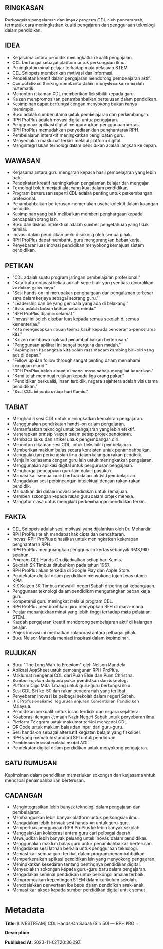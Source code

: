 ## RINGKASAN
Perkongsian pengalaman dan impak program CDL oleh penceramah, termasuk cara meningkatkan kualiti pengajaran dan penggunaan teknologi dalam pendidikan.

## IDEA
- Kerjasama antara pendidik meningkatkan kualiti pengajaran.
- CDL berfungsi sebagai platform untuk perkongsian ilmu.
- Peningkatan minat pelajar terhadap mata pelajaran STEM.
- CDL Snippets memberikan motivasi dan informasi.
- Pendekatan kreatif dalam pengajaran mendorong pembelajaran aktif.
- Computational thinking membantu dalam menyelesaikan masalah matematik.
- Menonton rakaman CDL memberikan fleksibiliti kepada guru.
- Kaizen mempromosikan penambahbaikan berterusan dalam pendidikan.
- Kepimpinan dapat berfungsi dengan menyokong bukan hanya memimpin.
- Buku adalah sumber utama untuk pembelajaran dan perkembangan.
- RPH ProPlus adalah inovasi digital untuk pengajaran.
- Penggunaan aplikasi digital mengurangkan penggunaan kertas.
- RPH ProPlus memudahkan penyediaan dan penghantaran RPH.
- Pembelajaran interaktif meningkatkan penglibatan guru.
- Menyediakan maklumat terkini melalui platform digital.
- Mengintegrasikan teknologi dalam pendidikan adalah langkah ke depan.

## WAWASAN
- Kerjasama antara guru mengarah kepada hasil pembelajaran yang lebih baik.
- Pendekatan kreatif meningkatkan pengalaman belajar dan mengajar.
- Teknologi boleh menjadi alat yang kuat dalam pendidikan.
- Program berterusan seperti CDL adalah penting untuk perkembangan profesional.
- Penambahbaikan berterusan memerlukan usaha kolektif dalam kalangan pendidik.
- Kepimpinan yang baik melibatkan memberi penghargaan kepada pencapaian orang lain.
- Buku dan diskusi intelektual adalah sumber pengetahuan yang tidak ternilai.
- Inovasi dalam pendidikan perlu disokong oleh semua pihak.
- RPH ProPlus dapat membantu guru mengurangkan beban kerja.
- Penyebaran luas inovasi pendidikan menyokong kemajuan sistem pendidikan.

## PETIKAN
- "CDL adalah suatu program jaringan pembelajaran profesional."
- "Kata-kata motivasi beliau adalah seperti air yang sentiasa dicurahkan ke dalam gelas saya."
- "Sesi hands-on ini merupakan penghargaan dan pengalaman terbesar saya dalam kerjaya sebagai seorang guru."
- "Leadership can be yang gembala yang ada di belakang."
- "Buku adalah beban latihan untuk minda."
- "RPH ProPlus dijamin selamat."
- "Inovasi ini boleh disebar luas kepada semua sekolah di semua kementerian."
- "Kita mengucapkan ribuan terima kasih kepada pencerama-pencerama kita."
- "Kaizen membawa maksud penambahbaikan berterusan."
- "Penggunaan aplikasi ini sangat berguna dan mudah."
- "Kepimpinan kadangkala kita boleh rasa macam kambing biri-biri yang ada di depan."
- "Follow up dan follow through sangat penting dalam memahami kemajuan murid."
- "RPH ProPlus boleh dibuat di mana-mana sahaja mengikut keperluan."
- "Kami telah membuat rujukan kepada tiga orang pakar."
- "Pendidikan berkualiti, insan terdidik, negara sejahtera adalah visi utama pendidikan."
- "Sesi CDL ini pada setiap hari Kamis."

## TABIAT
- Menghadiri sesi CDL untuk meningkatkan kemahiran pengajaran.
- Menggunakan pendekatan hands-on dalam pengajaran.
- Memanfaatkan teknologi untuk pengajaran yang lebih efektif.
- Menerapkan prinsip Kaizen dalam setiap projek pendidikan.
- Membaca buku dan artikel untuk pengembangan diri.
- Menonton rakaman sesi CDL untuk fleksibiliti pembelajaran.
- Memberikan maklum balas secara konsisten untuk penambahbaikan.
- Menggalakkan perkongsian ilmu dalam kalangan rakan pendidik.
- Menjalin kerjasama dengan guru lain untuk meningkatkan pengajaran.
- Menggunakan aplikasi digital untuk pengurusan pengajaran.
- Menghargai pencapaian guru lain dalam pasukan.
- Memastikan semua murid terlibat dalam aktiviti pembelajaran.
- Mengadakan sesi perbincangan intelektual dengan rakan-rakan pendidik.
- Melibatkan diri dalam inovasi pendidikan untuk kemajuan.
- Memberi sokongan kepada rakan guru dalam projek mereka.
- Mengatur masa untuk mengikuti perkembangan pendidikan terkini.

## FAKTA
- CDL Snippets adalah sesi motivasi yang dijalankan oleh Dr. Mehandir.
- RPH ProPlus telah mendapat hak cipta dan pendaftaran.
- Inovasi RPH ProPlus dihasilkan untuk meningkatkan kekerapan penghantaran RPH.
- RPH ProPlus mengurangkan penggunaan kertas sebanyak RM3,960 setahun.
- Program CDL Hands-On dijadualkan setiap hari Kamis.
- Sekolah SK Timbua ditubuhkan pada tahun 1967.
- RPH ProPlus akan tersedia di Google Play dan Apple Store.
- Pendekatan digital dalam pendidikan menyokong tujuh teras utama KPM.
- KIK Kaizen SK Timbua mewakili negeri Sabah di peringkat kebangsaan.
- Penggunaan teknologi dalam pendidikan mengurangkan beban kerja guru.
- Kompetensi guru meningkat melalui program CDL.
- RPH ProPlus membolehkan guru menyiapkan RPH di mana-mana.
- Pelajar menunjukkan minat yang lebih tinggi terhadap mata pelajaran STEM.
- Kaedah pengajaran kreatif mendorong pembelajaran aktif di kalangan pelajar.
- Projek inovasi ini melibatkan kolaborasi antara pelbagai pihak.
- Buku Nelson Mandela menjadi inspirasi dalam kepimpinan.

## RUJUKAN
- Buku "The Long Walk to Freedom" oleh Nelson Mandela.
- Aplikasi AppSheet untuk pembangunan RPH ProPlus.
- Maklumat mengenai CDL dari Puan Elsie dan Puan Christina.
- Sumber rujukan daripada pakar pendidikan dan teknologi.
- Platform Cigo Mita Tabang untuk guru-guru berkongsi ilmu.
- Sesi CDL Siri ke-50 dan rakan penceramah yang terlibat.
- Penyebaran inovasi ke pelbagai sekolah dalam negeri Sabah.
- KIK Profesionalisme Keguruan anjuran Kementerian Pendidikan Malaysia.
- Pendidikan berkualiti untuk insan terdidik dan negara sejahtera.
- Kolaborasi dengan Jemaah Nazir Negeri Sabah untuk penyebaran ilmu.
- Platform Telegram untuk maklumat terkini mengenai CDL.
- QR Code untuk maklum balas dan input dari guru-guru.
- Sesi hands-on sebagai alternatif kegiatan belajar yang fleksibel.
- RPH yang mematuhi standard SPI untuk pendidikan.
- Pembinaan inovasi melalui model ADI.
- Pendekatan digital dalam pendidikan untuk menyokong pengajaran.

## SATU RUMUSAN
Kepimpinan dalam pendidikan memerlukan sokongan dan kerjasama untuk mencapai penambahbaikan berterusan.

## CADANGAN
- Mengintegrasikan lebih banyak teknologi dalam pengajaran dan pembelajaran.
- Membangunkan lebih banyak platform untuk perkongsian ilmu.
- Mengadakan lebih banyak sesi hands-on untuk guru-guru.
- Memperluas penggunaan RPH ProPlus ke lebih banyak sekolah.
- Menggalakkan kolaborasi antara guru dari pelbagai daerah.
- Mewujudkan lebih banyak peluang untuk inovasi dalam pendidikan.
- Menggunakan maklum balas guru untuk penambahbaikan berterusan.
- Mengadakan sesi latihan berkala untuk penggunaan teknologi.
- Memastikan semua guru terlibat dalam program penambahbaikan.
- Memperkenalkan aplikasi pendidikan lain yang menyokong pengajaran.
- Meningkatkan kesedaran tentang pentingnya pendidikan digital.
- Menyediakan sokongan kepada guru-guru baru dalam pengajaran.
- Mengadakan seminar pendidikan untuk berkongsi amalan terbaik.
- Mempromosikan kepentingan STEM dalam kurikulum sekolah.
- Menggalakkan penyertaan ibu bapa dalam pendidikan anak-anak.
- Memastikan akses kepada sumber pendidikan digital untuk semua.

# Metadata
**Title**: [LIVESTREAM] CDL Hands-On Sabah (Siri 50) — RPH PRO +

**Description**: 

**Published At**: 2023-11-02T20:36:09Z